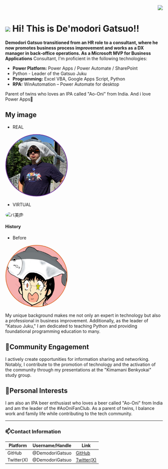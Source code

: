 <div align="right">
  <img src="https://komarev.com/ghpvc/?username=DemodoriGatsuo" />
</div>

# <img src="https://media.giphy.com/media/hvRJCLFzcasrR4ia7z/giphy.gif" width="28"> Hi! This is De'modori Gatsuo!!
**Demodori Gatsuo transitioned from an HR role to a consultant, where he now promotes business process improvement and works as a DX manager in back-office operations. As a Microsoft MVP for Business Applications**
Consultant, I'm proficient in the following technologies:

- **Power Platform:** Power Apps / Power Automate / SharePoint
- Python - Leader of the Gatsuo Juku
- **Programming:** Excel VBA, Google Apps Script, Python
- **RPA:** WinAutomation – Power Automate for desktop

Parent of twins who loves an IPA called "Ao-Oni" from India.
And i love Power Apps💞️ 

## My image
 - REAL
<img src="/asset/RealAvatar.png" alt="REAL" style="border-radius: 50%; width: 200px; height: 200px;">

- VIRTUAL
<img src="https://pbs.twimg.com/profile_images/1807909418010566656/SEmp8tKd_400x400.jpg" alt="バ美肉" style="border-radius: 50%; width: 200px; height: 200px;">

#### History

- Before
<img src="/asset/before.png" alt="バ美肉" style="border-radius: 50%; width: 200px; height: 200px;">

My unique background makes me not only an expert in technology but also a professional in business improvement. Additionally, as the leader of "Katsuo Juku," I am dedicated to teaching Python and providing foundational programming education to many.

## 🌱Community Engagement
I actively create opportunities for information sharing and networking. Notably, I contribute to the promotion of technology and the activation of the community through my presentations at the "Kimamani Benkyokai" study group.

## 👀Personal Interests
I am also an IPA beer enthusiast who loves a beer called "Ao-Oni" from India and am the leader of the #AoOniFanClub. As a parent of twins, I balance work and family life while contributing to the tech community.

---

### 📫Contact Information

| Platform  | Username/Handle                              | Link |
|-----------|----------------------------------------------|------|
| GitHub    | @DemodoriGatsuo                              | [GitHub](https://github.com/DemodoriGatsuo) |
| Twitter(X)   | @DemodoriGatsuo                              | [Twitter(X)](https://x.com/DemodoriGatsuo) |
